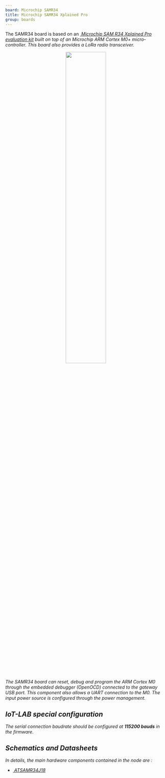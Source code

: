 ```yaml
---
board: Microchip SAMR34
title: Microchip SAMR34 Xplained Pro
group: boards
---
```


The SAMR34 board is based on an
[<i class="far fa-file-pdf"/>&nbsp;Microchip SAM R34 Xplained Pro evaluation kit](https://ww1.microchip.com/downloads/en/DeviceDoc/SAM-R34-Xplained-Pro-User-Guide-DS50002803D.pdf)
built on top of an Microchip ARM Cortex M0+ micro-controller. This board
also provides a LoRa radio transceiver.

<div style="text-align:center">
<img src="{{ '/assets/images/docs/boards/samr34/' | relative_url}}samr34.jpg" style="width:50%;"/>
</div>

The SAMR34 board can reset, debug and program the ARM Cortex M0 through the
embedded debugger (OpenOCD) connected to the gateway USB port. This component also
allows a UART connection to the M0. The input power source is configured
through the power management.

## IoT-LAB special configuration

The serial connection baudrate should be configured at **115200 bauds** in the
firmware.

## Schematics and Datasheets

In details, the main hardware components  contained in the node are :
  * [<i class="far fa-file-pdf"/>&nbsp;ATSAMR34J18](https://ww1.microchip.com/downloads/en/DeviceDoc/SAM-R34-R35-Low-Power-LoRa-Sub-GHz-SiP-Data-Sheet-DS70005356C.pdf)
